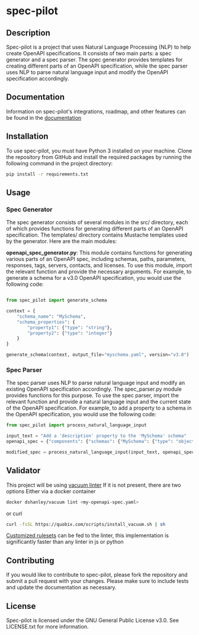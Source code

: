 # spec-pilot

## Description

Spec-pilot is a project that uses Natural Language Processing (NLP) to help create OpenAPI specifications. It consists of two main parts: a spec generator and a spec parser. The spec generator provides templates for creating different parts of an OpenAPI specification, while the spec parser uses NLP to parse natural language input and modify the OpenAPI specification accordingly.

## Documentation

Information on spec-pilot's integrations, roadmap, and other features can be found in the [documentation](./docs/index.md)

## Installation

To use spec-pilot, you must have Python 3 installed on your machine. Clone the repository from GitHub and install the required packages by running the following command in the project directory:

```sh
pip install -r requirements.txt
```

## Usage

### Spec Generator

The spec generator consists of several modules in the src/ directory, each of which provides functions for generating different parts of an OpenAPI specification. The templates/ directory contains Mustache templates used by the generator. Here are the main modules:

**openapi_spec_generator.py**: 
This module contains functions for generating various parts of an OpenAPI spec, including schemas, paths, parameters, responses, tags, servers, contacts, and licenses. To use this module, import the relevant function and provide the necessary arguments. For example, to generate a schema for a v3.0 OpenAPI specification, you would use the following code:

```python

from spec_pilot import generate_schema

context = {
    "schema_name": "MySchema",
    "schema_properties": {
        "property1": {"type": "string"},
        "property2": {"type": "integer"}
    }
}

generate_schema(context, output_file="myschema.yaml", version="v3.0")
```

### Spec Parser

The spec parser uses NLP to parse natural language input and modify an existing OpenAPI specification accordingly. The spec_parser.py module provides functions for this purpose. To use the spec parser, import the relevant function and provide a natural language input and the current state of the OpenAPI specification. For example, to add a property to a schema in the OpenAPI specification, you would use the following code:

```python
from spec_pilot import process_natural_language_input

input_text = "Add a 'description' property to the 'MySchema' schema"
openapi_spec = {"components": {"schemas": {"MySchema": {"type": "object", "properties": {}}}}}

modified_spec = process_natural_language_input(input_text, openapi_spec)
```

## Validator

This project will be using [vacuum linter](https://quobix.com/vacuum/)
If it is not present, there are two options
Either via a docker container

```sh
docker dshanley/vacuum lint <my-openapi-spec.yaml>
```

or curl

```sh
curl -fsSL https://quobix.com/scripts/install_vacuum.sh | sh 
```

[Customized rulesets](./lint-rulesets/) can be fed to the linter, this implementation is significantly faster than any linter in js or python

## Contributing

If you would like to contribute to spec-pilot, please fork the repository and submit a pull request with your changes. Please make sure to include tests and update the documentation as necessary.

## License

Spec-pilot is licensed under the GNU General Public License v3.0. See LICENSE.txt for more information.
